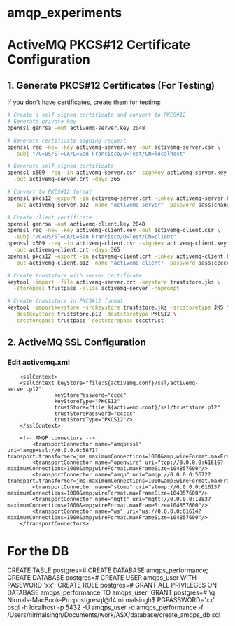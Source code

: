 # amqp_experiments

# ActiveMQ PKCS#12 Certificate Configuration

## 1. Generate PKCS#12 Certificates (For Testing)

If you don't have certificates, create them for testing:

```bash
# Create a self-signed certificate and convert to PKCS#12
# Generate private key
openssl genrsa -out activemq-server.key 2048

# Generate certificate signing request
openssl req -new -key activemq-server.key -out activemq-server.csr \
  -subj "/C=US/ST=CA/L=San Francisco/O=Test/CN=localhost"

# Generate self-signed certificate
openssl x509 -req -in activemq-server.csr -signkey activemq-server.key \
  -out activemq-server.crt -days 365

# Convert to PKCS#12 format
openssl pkcs12 -export -in activemq-server.crt -inkey activemq-server.key \
  -out activemq-server.p12 -name "activemq-server" -password pass:changeit

# Create client certificate
openssl genrsa -out activemq-client.key 2048
openssl req -new -key activemq-client.key -out activemq-client.csr \
  -subj "/C=US/ST=CA/L=San Francisco/O=Test/CN=client"
openssl x509 -req -in activemq-client.csr -signkey activemq-client.key \
  -out activemq-client.crt -days 365
openssl pkcs12 -export -in activemq-client.crt -inkey activemq-client.key \
  -out activemq-client.p12 -name "activemq-client" -password pass:ccccclient

# Create truststore with server certificate
keytool -import -file activemq-server.crt -keystore truststore.jks \
  -storepass trustpass -alias activemq-server -noprompt

# Create truststore in PKCS#12 format
keytool -importkeystore -srckeystore truststore.jks -srcstoretype JKS \
  -destkeystore truststore.p12 -deststoretype PKCS12 \
  -srcstorepass trustpass -deststorepass cccctrust
```

## 2. ActiveMQ SSL Configuration

### Edit activemq.xml



        <sslContext>
        <sslContext keyStore="file:${activemq.conf}/ssl/activemq-server.p12"
                   keyStorePassword="cccc"
                   keyStoreType="PKCS12"
                   trustStore="file:${activemq.conf}/ssl/truststore.p12"
                   trustStorePassword="ccccc"
                   trustStoreType="PKCS12"/>
        </sslContext>

        <!-- AMQP connectors -->
            <transportConnector name="amqp+ssl" uri="amqp+ssl://0.0.0.0:5671?transport.transformer=jms;maximumConnections=1000&amp;wireFormat.maxFrameSize=104857600&amp;transport.enabledProtocols=TLSv1.3,TLSv1.2&amp;transport.enabledCipherSuites=TLS_AES_256_GCM_SHA384,TLS_AES_128_GCM_SHA256,TLS_ECDHE_RSA_WITH_AES_256_GCM_SHA384,TLS_ECDHE_RSA_WITH_AES_128_GCM_SHA256&amp;transport.needClientAuth=false&amp;transport.wantClientAuth=false"/>
            <transportConnector name="openwire" uri="tcp://0.0.0.0:61616?maximumConnections=1000&amp;wireFormat.maxFrameSize=104857600"/>
            <transportConnector name="amqp" uri="amqp://0.0.0.0:5672?transport.transformer=jms;maximumConnections=1000&amp;wireFormat.maxFrameSize=104857600"/>
            <transportConnector name="stomp" uri="stomp://0.0.0.0:61613?maximumConnections=1000&amp;wireFormat.maxFrameSize=104857600"/>
            <transportConnector name="mqtt" uri="mqtt://0.0.0.0:1883?maximumConnections=1000&amp;wireFormat.maxFrameSize=104857600"/>
            <transportConnector name="ws" uri="ws://0.0.0.0:61614?maximumConnections=1000&amp;wireFormat.maxFrameSize=104857600"/>
        </transportConnectors>

# For the DB

CREATE TABLE
postgres=# CREATE DATABASE amqps_performance;
CREATE DATABASE
postgres=# CREATE USER amqps_user WITH PASSWORD 'xx';
CREATE ROLE
postgres=# GRANT ALL PRIVILEGES ON DATABASE amqps_performance TO amqps_user;
GRANT
postgres=# \q
Nirmals-MacBook-Pro:postgresql@14 nirmalsingh$ PGPASSWORD='xx' psql -h localhost -p 5432 -U amqps_user -d amqps_performance -f /Users/nirmalsingh/Documents/work/ASX/database/create_amqps_db.sql